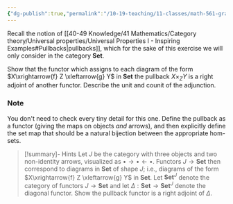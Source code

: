 ```yaml
---
{"dg-publish":true,"permalink":"/10-19-teaching/11-classes/math-561-graduate-algebra/exercises/the-pullback-functor-is-an-adjoint/","updated":"2024-10-07T13:02:35-07:00"}
---
```


Recall the notion of [[40-49 Knowledge/41 Mathematics/Category theory/Universal properties/Universal Properties I - Inspiring Examples#Pullbacks\|pullbacks]], which for the sake of this exercise we will only consider in the category $\textbf{Set}$.

Show that the functor which assigns to each diagram of the form $X\xrightarrow{f} Z \xleftarrow{g} Y$ in $\textbf{Set}$ the pullback $X\times_Z Y$ is a right adjoint of another functor. Describe the unit and counit of the adjunction.

### Note

You don't need to check every tiny detail for this one. Define the pullback as a functor (giving the maps on objects *and* arrows), and then explicitly define the set map that should be a natural bijection between the appropriate hom-sets.

>[!summary]- Hints
Let $J$ be the category with three objects and two non-identity arrows, visualized as $\bullet \rightarrow \bullet \leftarrow \bullet$.  Functors $J\to \textbf{Set}$ then correspond to diagrams in $\textbf{Set}$ of shape $J$; i.e., diagrams of the form $X\xrightarrow{f} Z \xleftarrow{g} Y$ in $\textbf{Set}$. Let $\textbf{Set}^J$ denote the category of functors $J\to \mathbf{Set}$ and let $\Delta:\textbf{Set}\to \textbf{Set}^J$ denote the diagonal functor. Show the pullback functor is a right adjoint of $\Delta$.


